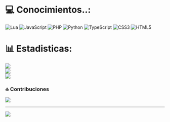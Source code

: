 # 💻 Conocimientos..:
![Lua](https://img.shields.io/badge/lua-%232C2D72.svg?style=for-the-badge&logo=lua&logoColor=white) ![JavaScript](https://img.shields.io/badge/javascript-%23323330.svg?style=for-the-badge&logo=javascript&logoColor=%23F7DF1E) ![PHP](https://img.shields.io/badge/php-%23777BB4.svg?style=for-the-badge&logo=php&logoColor=white) ![Python](https://img.shields.io/badge/python-3670A0?style=for-the-badge&logo=python&logoColor=ffdd54) ![TypeScript](https://img.shields.io/badge/typescript-%23007ACC.svg?style=for-the-badge&logo=typescript&logoColor=white) ![CSS3](https://img.shields.io/badge/css3-%231572B6.svg?style=for-the-badge&logo=css3&logoColor=white) ![HTML5](https://img.shields.io/badge/html5-%23E34F26.svg?style=for-the-badge&logo=html5&logoColor=white)
# 📊 Estadisticas:
![](https://github-readme-stats.vercel.app/api?username=MonsalveGod&theme=dark&hide_border=false&include_all_commits=true&count_private=true)<br/>
![](https://nirzak-streak-stats.vercel.app/?user=MonsalveGod&theme=dark&hide_border=false)<br/>
![](https://github-readme-stats.vercel.app/api/top-langs/?username=MonsalveGod&theme=dark&hide_border=false&include_all_commits=true&count_private=true&layout=compact)

### 🔝 Contribuciones
![](https://github-contributor-stats.vercel.app/api?username=MonsalveGod&limit=5&theme=dark&combine_all_yearly_contributions=true)

---
[![](https://visitcount.itsvg.in/api?id=MonsalveGod&icon=5&color=4)](https://visitcount.itsvg.in)

<!-- Proudly created with GPRM ( https://gprm.itsvg.in ) -->
